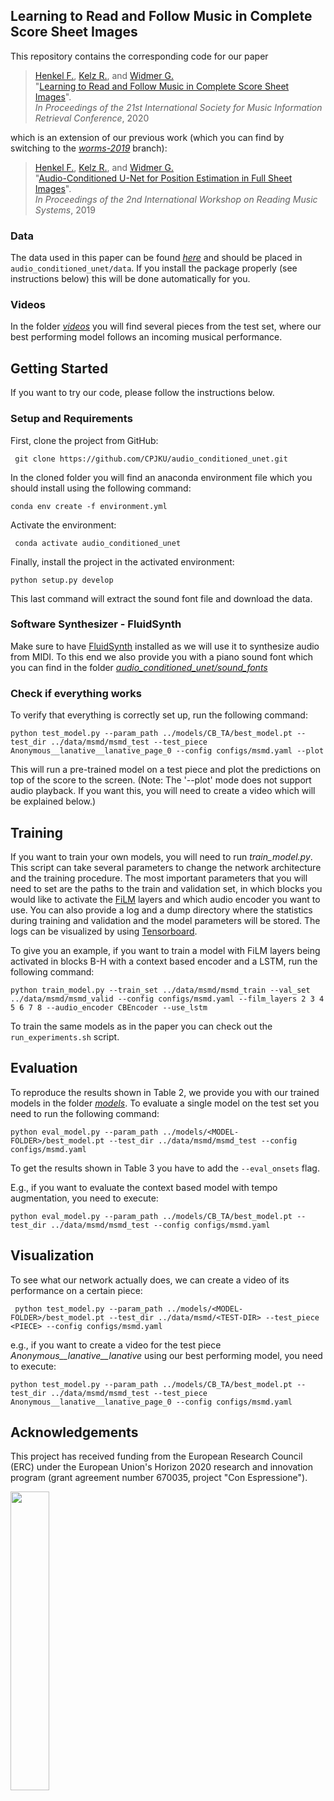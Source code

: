 ## Learning to Read and Follow Music in Complete Score Sheet Images

This repository contains the corresponding code for our paper

>[Henkel F.](https://www.jku.at/en/institute-of-computational-perception/about-us/people/florian-henkel/), 
>[Kelz R.](https://www.jku.at/en/institute-of-computational-perception/about-us/people/rainer-kelz/), and 
>[Widmer G.](https://www.jku.at/en/institute-of-computational-perception/about-us/people/gerhard-widmer/) <br>
"[Learning to Read and Follow Music in Complete Score Sheet Images](https://arxiv.org/pdf/2007.10736.pdf)".<br>
*In Proceedings of the 21st International Society for Music Information Retrieval Conference*, 2020


which is an extension of our previous work (which you can find by switching to the [*worms-2019*](https://github.com/CPJKU/audio_conditioned_unet/tree/worms-2019) branch):

>[Henkel F.](https://www.jku.at/en/institute-of-computational-perception/about-us/people/florian-henkel/),
>[Kelz R.](https://www.jku.at/en/institute-of-computational-perception/about-us/people/rainer-kelz/), and
>[Widmer G.](https://www.jku.at/en/institute-of-computational-perception/about-us/people/gerhard-widmer/) <br>
"[Audio-Conditioned U-Net for Position Estimation in Full Sheet Images](https://arxiv.org/pdf/1910.07254.pdf)". <br>
*In Proceedings of the 2nd International Workshop on Reading Music Systems*, 2019


### Data
The data used in this paper can be found [*here*](https://zenodo.org/record/3953657/files/msmd.zip?download=1) and should be placed in ```audio_conditioned_unet/data```. If you install the package
properly (see instructions below) this will be done automatically for you.

### Videos
In the folder [*videos*](https://github.com/CPJKU/audio_conditioned_unet/tree/ismir-2020/videos) you will find several pieces from the test set, 
where our best performing model follows an incoming musical performance.

## Getting Started
If you want to try our code, please follow the instructions below.

### Setup and Requirements

First, clone the project from GitHub:

``` git clone https://github.com/CPJKU/audio_conditioned_unet.git```

In the cloned folder you will find an anaconda environment file which you should install using the following command:

``` conda env create -f environment.yml ```

Activate the environment:

``` conda activate audio_conditioned_unet```

Finally, install the project in the activated environment:

``` python setup.py develop ```

This last command will extract the sound font file and download the data.

### Software Synthesizer - FluidSynth

Make sure to have [FluidSynth](http://www.fluidsynth.org/) installed as we will use it to synthesize audio from MIDI. To this end we also provide you
 with a piano sound font which you can find in the folder [*audio_conditioned_unet/sound_fonts*](https://github.com/CPJKU/audio_conditioned_unet/tree/ismir-2020/audio_conditioned_unet/sound_fonts)

### Check if everything works

To verify that everything is correctly set up, run the following command:

 ```python test_model.py --param_path ../models/CB_TA/best_model.pt --test_dir ../data/msmd/msmd_test --test_piece Anonymous__lanative__lanative_page_0 --config configs/msmd.yaml --plot```
 
This will run a pre-trained model on a test piece and plot the predictions on top of the score to the screen.
(Note: The '--plot' mode does not support audio playback. If you want this, you will need to create a video which will be explained below.)

## Training

If you want to train your own models, you will need to run *train_model.py*. This script can take several parameters
to change the network architecture and the training procedure. The most important parameters that you will need to set are
the paths to the train and validation set, in which blocks you would like to activate the [FiLM](https://arxiv.org/pdf/1709.07871.pdf) layers and which audio encoder you want to use.
You can also provide a log and a dump directory where the statistics during training and validation and the model parameters will be stored. 
The logs can be visualized by using [Tensorboard](https://pytorch.org/docs/stable/tensorboard.html).

To give you an example, if you want to train a model with FiLM layers being activated in blocks B-H with a context based encoder and a LSTM, run the following command:

```python train_model.py --train_set ../data/msmd/msmd_train --val_set ../data/msmd/msmd_valid --config configs/msmd.yaml --film_layers 2 3 4 5 6 7 8 --audio_encoder CBEncoder --use_lstm```

To train the same models as in the paper you can check out the ```run_experiments.sh``` script.

## Evaluation
To reproduce the results shown in Table 2, we provide you with our trained models in the folder [*models*](https://github.com/CPJKU/audio_conditioned_unet/tree/ismir-2020/models).
To evaluate a single model on the test set you need to run the following command:

```python eval_model.py --param_path ../models/<MODEL-FOLDER>/best_model.pt --test_dir ../data/msmd/msmd_test --config configs/msmd.yaml```

To get the results shown in Table 3 you have to add the ```--eval_onsets``` flag.

E.g., if you want to evaluate the context based model with tempo augmentation, you need to execute:

```python eval_model.py --param_path ../models/CB_TA/best_model.pt --test_dir ../data/msmd/msmd_test --config configs/msmd.yaml```

## Visualization

To see what our network actually does, we can create a video of its performance on a certain piece:

``` python test_model.py --param_path ../models/<MODEL-FOLDER>/best_model.pt --test_dir ../data/msmd/<TEST-DIR> --test_piece <PIECE> --config configs/msmd.yaml```

e.g.,  if you want to create a video for the test piece *Anonymous__lanative__lanative* using our best performing model,
 you need to execute:
 
```python test_model.py --param_path ../models/CB_TA/best_model.pt --test_dir ../data/msmd/msmd_test --test_piece Anonymous__lanative__lanative_page_0 --config configs/msmd.yaml```
 
 
 ## Acknowledgements
This project has received funding from the European Research Council (ERC) 
under the European Union's Horizon 2020 research and innovation program
(grant agreement number 670035, project "Con Espressione"). 

<img src="https://erc.europa.eu/sites/default/files/LOGO_ERC-FLAG_EU_.jpg" width="35%" height="35%">
